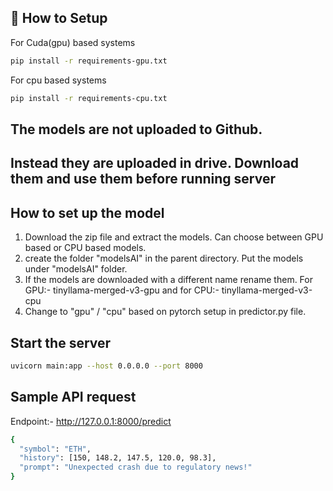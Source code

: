 ## 🚀 How to Setup

For Cuda(gpu) based systems
```bash
pip install -r requirements-gpu.txt
```
For cpu based systems
```bash
pip install -r requirements-cpu.txt
```
## The models are not uploaded to Github. 
## Instead they are uploaded in drive. Download them and use them before running server


## How to set up the model
1. Download the zip file and extract the models. Can choose between GPU based or CPU based models.
2. create the folder "modelsAI" in the parent directory. Put the models under "modelsAI" folder.
3. If the models are downloaded with a different name rename them. For GPU:- tinyllama-merged-v3-gpu and for CPU:- tinyllama-merged-v3-cpu
4. Change to "gpu" / "cpu" based on pytorch setup in predictor.py file.


## Start the server
```bash 
uvicorn main:app --host 0.0.0.0 --port 8000
```
## Sample API request

Endpoint:- http://127.0.0.1:8000/predict
``` bash
{
  "symbol": "ETH",
  "history": [150, 148.2, 147.5, 120.0, 98.3],
  "prompt": "Unexpected crash due to regulatory news!"
}
```


